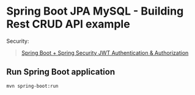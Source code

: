 # Spring Boot JPA MySQL - Building Rest CRUD API example

Security:
> [Spring Boot + Spring Security JWT Authentication & Authorization](https://bezkoder.com/spring-boot-jwt-authentication/)

## Run Spring Boot application
```
mvn spring-boot:run
```

